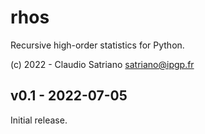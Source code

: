 # rhos

Recursive high-order statistics for Python.

(c) 2022 - Claudio Satriano <satriano@ipgp.fr>

## v0.1 - 2022-07-05

Initial release.
